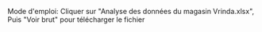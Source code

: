 Mode d'emploi:
Cliquer sur "Analyse des données du magasin Vrinda.xlsx", Puis "Voir brut" pour télécharger le fichier 



